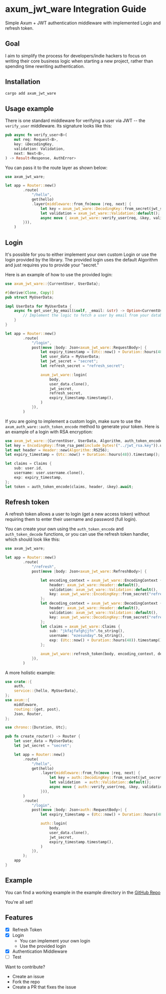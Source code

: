 # axum_jwt_ware Integration Guide

Simple Axum + JWT authentication middleware with implemented Login and refresh token.

## Goal

I aim to simplify the process for developers/indie hackers to focus on writing their core business logic when starting a new project, rather than spending time rewriting authentication.

## Installation

```sh
cargo add axum_jwt_ware
```

## Usage example

There is one standard middleware for verifying a user via JWT -- the `verify_user` middleware. Its signature looks like this:

```rust
pub async fn verify_user<B>(
    mut req: Request<B>,
    key: &DecodingKey,
    validation: Validation,
    next: Next<B>,
) -> Result<Response, AuthError>
```

You can pass it to the route layer as shown below:

```rust
use axum_jwt_ware;

let app = Router::new()
        .route(
            "/hello",
            get(hello)
            .layer(middleware::from_fn(move |req, next| {
                let key = axum_jwt_ware::DecodingKey::from_secret(jwt_secret.as_ref());
                let validation = axum_jwt_ware::Validation::default();
                async move { axum_jwt_ware::verify_user(req, &key, validation, next).await }
        })),
    )
```

## Login

It's possible for you to either implement your own custom Login or use the login provided by the library. The provided login uses the default Algorithm and just requires you to provide your "secret."

Here is an example of how to use the provided login:

```rust
use axum_jwt_ware::{CurrentUser, UserData};

#[derive(Clone, Copy)]
pub struct MyUserData;

impl UserData for MyUserData {
    async fn get_user_by_email(&self, _email: &str) -> Option<CurrentUser> {
        // Implement the logic to fetch a user by email from your database
    }
}

let app = Router::new()
        .route(
            "/login",
            post(move |body: Json<axum_jwt_ware::RequestBody>| {
                let expiry_timestamp = (Utc::now() + Duration::hours(48)).timestamp();
                let user_data = MyUserData;
                let jwt_secret = "secret";
                let refresh_secret = "refresh_secret";

                axum_jwt_ware::login(
                    body,
                    user_data.clone(),
                    jwt_secret,
                    refresh_secret,
                    expiry_timestamp.timestamp(),
                )
            }),
        )
```

If you are going to implement a custom login, make sure to use the `axum_auth_ware::auth_token_encode` method to generate your token. Here is an example of a login with RSA encryption:

```rust
use axum_jwt_ware::{CurrentUser, UserData, Algorithm, auth_token_encode};
let key = EncodingKey::from_rsa_pem(include_bytes!("../jwt_rsa.key")).unwrap();
let mut header = Header::new(Algorithm::RS256);
let expiry_timestamp = (Utc::now() + Duration::hours(48)).timestamp();

let claims = Claims {
    sub: user.id,
    username: user.username.clone(),
    exp: expiry_timestamp,
};
let token = auth_token_encode(claims, header, &key).await;
```

## Refresh token

A refresh token allows a user to login (get a new access token) without requiring them to enter their username and password (full login).

You can create your own using the `auth_token_encode` and `auth_token_decode` functions, or you can use the refresh token handler, which should look like this:

```rust
use axum_jwt_ware;

let app = Router::new()
        .route(
            "/refresh",
            post(move |body: Json<axum_jwt_ware::RefreshBody>| {

                let encoding_context = axum_jwt_ware::EncodingContext {
                    header: axum_jwt_ware::Header::default(),
                    validation: axum_jwt_ware::Validation::default(),
                    key: axum_jwt_ware::EncodingKey::from_secret("refresh_secret".as_ref()),
                };
                let decoding_context = axum_jwt_ware::DecodingContext {
                    header: axum_jwt_ware::Header::default(),
                    validation: axum_jwt_ware::Validation::default(),
                    key: axum_jwt_ware::DecodingKey::from_secret("refresh_secret".as_ref()),
                };
                let claims = axum_jwt_ware::Claims {
                    sub: "jkfajfafghjjfn".to_string(),
                    username: "ezesunday".to_string(),
                    exp: (Utc::now() + Duration::hours(48)).timestamp(),
                };

                axum_jwt_ware::refresh_token(body, encoding_context, decoding_context, Some(claims))
            }),
        )
```

A more holistic example:

```rust
use crate::{
    auth,
    service::{hello, MyUserData},
};
use axum::{
    middleware,
    routing::{get, post},
    Json, Router,
};

use chrono::{Duration, Utc};

pub fn create_router() -> Router {
    let user_data = MyUserData;
    let jwt_secret = "secret";

    let app = Router::new()
        .route(
            "/hello",
            get(hello)
                .layer(middleware::from_fn(move |req, next| {
                    let key = auth::DecodingKey::from_secret(jwt_secret.as_ref());
                    let validation  = auth::Validation::default();
                    async move { auth::verify_user(req, &key, validation, next).await }
                })),
        )
        .route(
            "/login",
            post(move |body: Json<auth::RequestBody>| {
                let expiry_timestamp = (Utc::now() + Duration::hours(48)).timestamp();

                auth::login(
                    body,
                    user_data.clone(),
                    jwt_secret,
                    expiry_timestamp.timestamp(),
                )
            }),
        );
    app
}

```
## Example
You can find a working example in the example directory in the [GitHub Repo](https://github.com/ezesundayeze/axum_jwt_ware/examples)

You're all set!

## Features

- [x] Refresh Token
- [x] Login
  - You can implement your own login
  - Use the provided login
- [x] Authentication Middleware
- [ ] Test

Want to contribute?

- Create an issue
- Fork the repo
- Create a PR that fixes the issue
